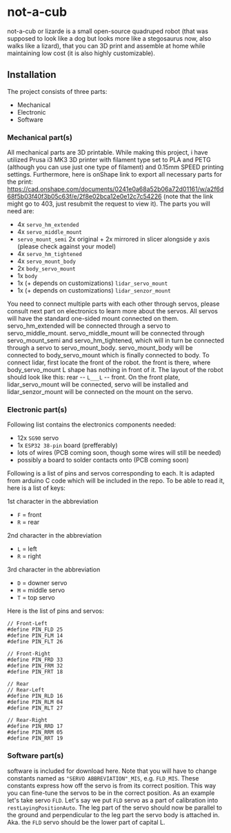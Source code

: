 # not-a-cub
not-a-cub or lizarde is a small open-source quadruped robot (that was supposed to look like a dog but looks more like a stegosaurus now, also walks like a lizard), that you can 3D print and assemble at home while maintaining low cost (it is also highly customizable).

## Installation
The project consists of three parts:
- Mechanical
- Electronic
- Software

### Mechanical part(s)
All mechanical parts are 3D printable. While making this project, i have utilized Prusa i3 MK3 3D printer with filament type set to PLA and PETG (although you can use just one type of filament) and 0.15mm SPEED printing settings. Furthermore, here is onShape link to export all necessary parts for the print: https://cad.onshape.com/documents/0241e0a68a52b06a72d01161/w/a2f6d68f5b03f40f3b05c63f/e/2f8e02bca12e0e12c7c54226 (note that the link might go to 403, just resubmit the request to view it). The parts you will need are:
- 4x `servo_hm_extended`
- 4x `servo_middle_mount`
- `servo_mount_semi` 2x original + 2x mirrored in slicer alongside y axis (please check against your model)
- 4x `servo_hm_tightened`
- 4x `servo_mount_body`
- 2x `body_servo_mount`
- 1x `body`
- 1x (+ depends on customizations) `lidar_servo_mount`
- 1x (+ depends on customizations) `lidar_senzor_mount`

You need to connect multiple parts with each other through servos, please consult next part on electronics to learn more about the servos. All servos will have the standard one-sided mount connected on them. servo_hm_extended will be connected through a servo to servo_middle_mount. servo_middle_mount will be connected through servo_mount_semi and servo_hm_tightened, which will in turn be connected through a servo to servo_mount_body. servo_mount_body will be connected to body_servo_mount which is finally connected to body. To connect lidar, first locate the front of the robot. the front is there, where body_servo_mount L shape has nothing in front of it. The layout of the robot should look like this: rear -- `L___L` -- front. On the front plate, lidar_servo_mount will be connected, servo will be installed and lidar_senzor_mount will be connected on the mount on the servo.

### Electronic part(s)
Following list contains the electronics components needed:
- 12x `SG90` servo
- 1x `ESP32 38-pin` board (prefferably)
- lots of wires (PCB coming soon, though some wires will still be needed)
- possibly a board to solder contacts onto (PCB coming soon)

Following is a list of pins and servos corresponding to each. It is adapted from arduino C code which will be included in the repo. To be able to read it, here is a list of keys:

1st character in the abbreviation
- `F` = front
- `R` = rear

2nd character in the abbreviation
- `L` = left
- `R` = right

3rd character in the abbreviation
- `D` = downer servo
- `M` = middle servo
- `T` = top servo

Here is the list of pins and servos:

```// Front
// Front-Left
#define PIN_FLD 25
#define PIN_FLM 14
#define PIN_FLT 26

// Front-Right
#define PIN_FRD 33
#define PIN_FRM 32
#define PIN_FRT 18

// Rear
// Rear-Left
#define PIN_RLD 16
#define PIN_RLM 04
#define PIN_RLT 27

// Rear-Right
#define PIN_RRD 17
#define PIN_RRM 05
#define PIN_RRT 19
```

### Software part(s)
software is included for download here. Note that you will have to change constants named as `"SERVO ABBREVIATION"_MIS`, e.g. `FLD_MIS`. These constants express how off the servo is from its correct position. This way you can fine-tune the servos to be in the correct position. As an example let's take servo `FLD`. Let's say we put `FLD` servo as a part of calibration into `restLayingPositionAuto`. The leg part of the servo should now be parallel to the ground and perpendicular to the leg part the servo body is attached in. Aka. the `FLD` servo should be the lower part of capital L.
